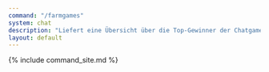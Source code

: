 ```yaml
---
command: "/farmgames"
system: chat
description: "Liefert eine Übersicht über die Top-Gewinner der Chatgames und zeigt die Anzahl der eigenen Siege an."
layout: default
---
```

{% include command_site.md %}
